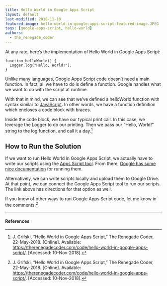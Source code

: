 ```yaml
---
title: Hello World in Google Apps Script
layout: default
last-modified: 2018-11-10
featured-image: hello-world-in-google-apps-script-featured-image.JPEG
tags: [google-apps-script, hello-world]
authors:
  - the_renegade_coder
---
```


At any rate, here’s the implementation of Hello World in Google Apps Script:

```
function helloWorld() {
  Logger.log("Hello, World!");
}
```

Unlike many languages, Google Apps Script code doesn’t need a main function. In fact, all we have to do is define a function. Google handles what we want to do with the script at runtime.

With that in mind, we can see that we’ve defined a helloWorld function with syntax similar to [JavaScript][1]. In other words, we have a function definition which encloses a code block with braces.

Inside the code block, we have our typical print call. In this case, we leverage the Logger to do our printing. Then we pass our “Hello, World!” string to the log function, and call it a day.[^1]

## How to Run the Solution

If we want to run Hello World in Google Apps Script, we actually have to write our scripts using the [Apps Script tool][2]. From there, [Google has some nice documentation][3] for running them.

Alternatively, we can write scripts locally and upload them to Google Drive. At that point, we can connect the Google Apps Script tool to run our scripts. The link above has directions for that option as well.

If you know of other ways to run Google Apps Script code, let me know in the comments.[^1]

---

#### References

[^1]: J. Grifski, “Hello World in Google Apps Script,” The Renegade Coder, 22-May-2018. [Online]. Available: <https://therenegadecoder.com/code/hello-world-in-google-apps-script/>. [Accessed: 10-Nov-2018].

[1]: https://therenegadecoder.com/code/hello-world-in-javascript/
[2]: https://www.google.com/script/start/
[3]: https://developers.google.com/apps-script/guides/standalone

